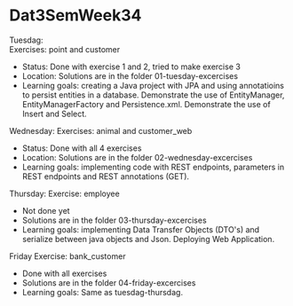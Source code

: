 # Dat3SemWeek34

Tuesdag:  
Exercises: point and customer
- Status: Done with exercise 1 and 2, tried to make exercise 3
- Location: Solutions are in the folder 01-tuesday-excercises
- Learning goals: creating a Java project with JPA and using annotatioins to persist entities in a database. Demonstrate the use of EntityManager, EntityManagerFactory and Persistence.xml. Demonstrate the use of Insert and Select. 

Wednesday:
Exercises: animal and customer_web
- Status: Done with all 4 exercises
- Location: Solutions are in the folder 02-wednesday-excercises
- Learning goals: implementing code with REST endpoints, parameters in REST endpoints and REST annotations (GET).

Thursday:
Exercise: employee
- Not done yet
- Solutions are in the folder 03-thursday-excercises
- Learning goals: implementing Data Transfer Objects (DTO's) and serialize between java objects and Json. Deploying Web Application. 

Friday 
Exercise: bank_customer
- Done with all exercises
- Solutions are in the folder 04-friday-excercises
- Learning goals: Same as tuesdag-thursdag. 

